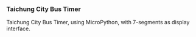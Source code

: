 ### Taichung City Bus Timer  
Taichung City Bus Timer, using MicroPython, with 7-segments as display interface.  
